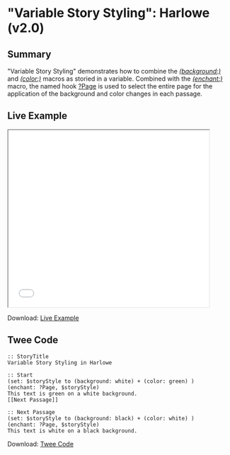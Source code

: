 # "Variable Story Styling": Harlowe (v2.0)

## Summary

"Variable Story Styling" demonstrates how to combine the *[(background:)](https://twine2.neocities.org/#macro_background)* and *[(color:)](https://twine2.neocities.org/#macro_text-colour)* macros as storied in a variable. Combined with the *[(enchant:)](https://twine2.neocities.org/#macro_enchant)* macro, the named hook [?Page](https://twine2.neocities.org/#markup_named-hook) is used to select the entire page for the application of the background and color changes in each passage.

## Live Example

<section>
<iframe src="harlowe_storystyling_example.html" height=400 width=90%></iframe>


Download: <a href="harlowe_storystyling_example.html" target="_blank">Live Example</a>
</section>

## Twee Code

```
:: StoryTitle
Variable Story Styling in Harlowe

:: Start
(set: $storyStyle to (background: white) + (color: green) )
(enchant: ?Page, $storyStyle)
This text is green on a white background.
[[Next Passage]]

:: Next Passage
(set: $storyStyle to (background: black) + (color: white) )
(enchant: ?Page, $storyStyle)
This text is white on a black background.

```

Download: <a href="harlowe_storystyling_twee.txt" target="_blank">Twee Code</a>

